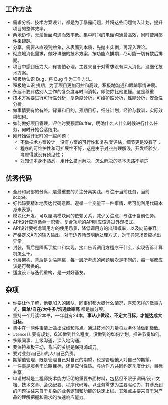 ## 工作方法

- 需求分析、技术方案设计，都是为了暴露问题，并将这些问题纳入计划，提升项目的整体效率。
- 两地协作，无法当面沟通而效率低。集中时间的电话沟通最高效，同时使用邮件来跟踪。
- 分享，需要从直观到抽象，从表面到本质，先抛出实例，再深入理论。
- 彻底地消化需求，做好详细的技术方案，按功能点排期，尽可能一切有数后排期。
- 项目中感到压力大，有害怕心理，主要来自于对需求没有深入消化，没细化技术方案。
- 积极地认识 Bug，将 Bug 作为工作方法。
- 积极地认识 排期，为了项目更加可控和高效，积极地沟通和跟踪事情进展。
- 永远不要评估别人工作的复杂度与时间消耗，即使你比他更懂。这是尊重
- 技术方案要进行可行性分析，复杂度分析，可维护性分析，性能分析，安全性分析。
- 做事情要有始有终。背景和目的，预期目标，细分计划，经验与教训，实际效果如何。
- 如何做好项目管理，评估时要预留Buffer，明确什么人什么时候进行什么任务，何时开始合适结束。
- 刚开始做开发时的一些问题：
    - 不做技术方案设计，没有方案的可行性和复杂度评估，细节更是没有了；
    - 程序的可维护性和可扩展性不好，这是由于对业务理解浅，开发经验少，考虑得就没有预见性；
    - 对知识本身不熟悉，用什么技术解决，怎么解决的基本思路不清楚

## 优秀代码

- 全局和局部的分离，是最重要的关注分离实践。专注于当前任务，当前 scope.
- 好代码要精准地表达代码意图。遵循一个变量干一件事情，尽可能利用代码本身来表意。
- 模块化开发，可以厘清模块间的依赖关系，减少关注点，专注于当前任务。
- API设计应遵循单一职责。复合功能的API则应该通过外观模式。
- API设计要考虑调用方的使用场景，降低调用方的出错概率，以及向前兼容。
- 严格定义API的输入输出，对于边界场景明确处理方式，对于异常场景应抛出异常。
- 封装，背后是隔离了接口和实现，接口告诉调用方程序干什么，实现告诉计算机怎么干。
- 分层架构，背后是关注隔离，每一层所考虑的问题层次是不同的，每一层都应该是可替换的。
- 适度设计与迭代重构，是一对好基友。

## 杂项

- 你要让他了解，他要加入的团队，同事们都大概什么情况，喜欢怎样的做事方式，**简单/自在/大牛多/沟通效率高** 都是加分项。
- 坚持一个月读2本书，一年就有24本。**事从小做起，不定大目标，才能达成大目标**。
- 集中在一两件事情上做出成绩和亮点。通过技术的力量将业务体验做到极致。
- `itemcell` 要有规划，630做到什么程度，没做到的如何计划，推进节奏如何。
- 多跟同事、上级沟通，深入地沟通。
- 要保持积极主动，背后的关键是保持源动力。
- 要对业务\自己带的人\自己负责。
- 期望值管理，既是管理自己对自己的期望，也是管理他人对自己的期望。
- 一件事是服务于长期目标，还是应付性质。与协作方共同约定季度计划，目标共享。
- 申请材料是工程师技术能力证明的重要书面材料，包括但不限于调研/设计文档、技术文章、会议纪要、程序代码等。以业务需求为主要驱动力，其涉及到的问题往往来自于复杂的业务逻辑和功能的快速上线，其难点主要来自于对产品的理解把握和需求的快速响应能力。